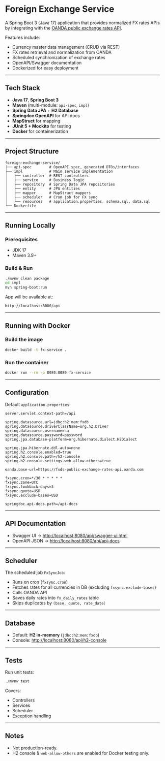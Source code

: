 # Foreign Exchange Service

A Spring Boot 3 (Java 17) application that provides normalized FX rates APIs by integrating with the [OANDA public exchange rates API](https://fxds-public-exchange-rates-api.oanda.com).

Features include:
- Currency master data management (CRUD via REST)
- FX rates retrieval and normalization from OANDA
- Scheduled synchronization of exchange rates
- OpenAPI/Swagger documentation
- Dockerized for easy deployment

---

## Tech Stack

- **Java 17**, **Spring Boot 3**
- **Maven** (multi-module: `api-spec`, `impl`)
- **Spring Data JPA** + **H2 Database**
- **Springdoc OpenAPI** for API docs
- **MapStruct** for mapping
- **JUnit 5 + Mockito** for testing
- **Docker** for containerization

---

## Project Structure

```
foreign-exchange-service/
├── api-spec        # OpenAPI spec, generated DTOs/interfaces
├── impl            # Main service implementation
│   ├── controller  # REST controllers
│   ├── service     # Business logic
│   ├── repository  # Spring Data JPA repositories
│   ├── entity      # JPA entities
│   ├── mapper      # MapStruct mappers
│   ├── scheduler   # Cron job for FX sync
│   └── resources   # application.properties, schema.sql, data.sql
└── Dockerfile
```

---

## Running Locally

### Prerequisites
- JDK 17
- Maven 3.9+

### Build & Run
```bash
./mvnw clean package
cd impl
mvn spring-boot:run
```

App will be available at:

```
http://localhost:8080/api
```

---

## Running with Docker

### Build the image
```bash
docker build -t fx-service .
```

### Run the container
```bash
docker run --rm -p 8080:8080 fx-service
```

---

## Configuration

Default `application.properties`:

```properties
server.servlet.context-path=/api

spring.datasource.url=jdbc:h2:mem:fxdb
spring.datasource.driverClassName=org.h2.Driver
spring.datasource.username=sa
spring.datasource.password=password
spring.jpa.database-platform=org.hibernate.dialect.H2Dialect

spring.jpa.hibernate.ddl-auto=none
spring.h2.console.enabled=true
spring.h2.console.path=/h2-console
spring.h2.console.settings.web-allow-others=true

oanda.base-url=https://fxds-public-exchange-rates-api.oanda.com

fxsync.cron=*/30 * * * * *
fxsync.zone=UTC
fxsync.lookback-days=3
fxsync.quote=USD
fxsync.exclude-bases=USD

springdoc.api-docs.path=/api-docs
```

---

## API Documentation

- Swagger UI → [http://localhost:8080/api/swagger-ui.html](http://localhost:8080/api/swagger-ui.html)
- OpenAPI JSON → [http://localhost:8080/api/api-docs](http://localhost:8080/api/api-docs)

---

## Scheduler

The scheduled job `FxSyncJob`:
- Runs on cron (`fxsync.cron`)
- Fetches rates for all currencies in DB (excluding `fxsync.exclude-bases`)
- Calls OANDA API
- Saves daily rates into `fx_daily_rates` table
- Skips duplicates by `(base, quote, rate_date)`

---

## Database

- Default: **H2 in-memory** (`jdbc:h2:mem:fxdb`)
- Console: [http://localhost:8080/api/h2-console](http://localhost:8080/api/h2-console)
---
## Tests

Run unit tests:
```bash
./mvnw test
```

Covers:
- Controllers
- Services
- Scheduler
- Exception handling

---


## Notes

- Not production-ready.
- H2 console & `web-allow-others` are enabled for Docker testing only.